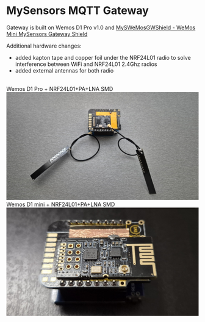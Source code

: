 # MySensors MQTT Gateway

Gateway is built on Wemos D1 Pro v1.0 and [MySWeMosGWShield - WeMos Mini MySensors Gateway Shield](https://www.openhardware.io/view/303/MySWeMosGWShield-WeMos-Mini-MySensors-Gateway-Shield)

Additional hardware changes:
- added kapton tape and copper foil under the NRF24L01 radio to solve interference between WiFi and NRF24L01 2.4Ghz radios
- added external antennas for both radio

</br>
Wemos D1 Pro + NRF24L01+PA+LNA SMD
<img src="docs/wemos_gw.jpg" width="700">

</br>
Wemos D1 mini + NRF24L01+PA+LNA SMD
<img src="docs/wemos_gw2.jpg" width="700">
